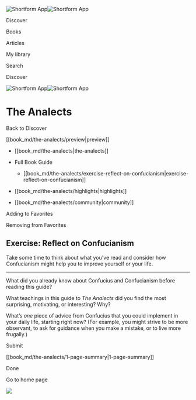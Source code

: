 ![Shortform App](/img/logo.36a2399e.svg)![Shortform App](/img/logo-dark.70c1b072.svg)

Discover

Books

Articles

My library

Search

Discover

![Shortform App](/img/logo.36a2399e.svg)![Shortform App](/img/logo-dark.70c1b072.svg)

# The Analects

Back to Discover

[[book_md/the-analects/preview|preview]]

  * [[book_md/the-analects|the-analects]]
  * Full Book Guide

    * [[book_md/the-analects/exercise-reflect-on-confucianism|exercise-reflect-on-confucianism]]
  * [[book_md/the-analects/highlights|highlights]]
  * [[book_md/the-analects/community|community]]



Adding to Favorites 

Removing from Favorites 

## Exercise: Reflect on Confucianism

Take some time to think about what you’ve read and consider how Confucianism might help you to improve yourself or your life.

* * *

What did you already know about Confucius and Confucianism before reading this guide?

What teachings in this guide to _The Analects_ did you find the most surprising, motivating, or interesting? Why?

What’s _one_ piece of advice from Confucius that you could implement in your daily life, starting right now? (For example, you might strive to be more observant, to ask for guidance when you make a mistake, or to live more frugally.)

Submit 

[[book_md/the-analects/1-page-summary|1-page-summary]]

Done

Go to home page 

![](https://bat.bing.com/action/0?ti=56018282&Ver=2&mid=219e41d8-d871-4b86-9d45-18d4cbf60546&sid=1711133063fa11eebdec89a8b8ae3bbc&vid=171147a063fa11eea7440fcfeb230d96&vids=0&msclkid=N&pi=0&lg=en-US&sw=800&sh=600&sc=24&nwd=1&tl=Shortform%20%7C%20Book&p=https%3A%2F%2Fwww.shortform.com%2Fapp%2Fbook%2Fthe-analects%2Fexercise-reflect-on-confucianism&r=&lt=290&evt=pageLoad&sv=1&rn=163190)
